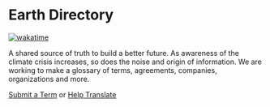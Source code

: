 # Earth Directory

[![wakatime](https://wakatime.com/badge/user/dd7ed260-af32-43f0-bd89-496e1d7ed257/project/d24a3db6-6593-4e63-af4d-ecfd2d86b596.svg)](https://wakatime.com/badge/user/dd7ed260-af32-43f0-bd89-496e1d7ed257/project/d24a3db6-6593-4e63-af4d-ecfd2d86b596)

A shared source of truth to build a better future. As awareness of the climate crisis increases, so does the
noise and origin of information. We are working to make a glossary of terms, agreements, companies,
organizations and more.

[Submit a Term](https://form.typeform.com/to/lowIfjl5) or [Help Translate](https://form.typeform.com/to/hV9yuh6J)

